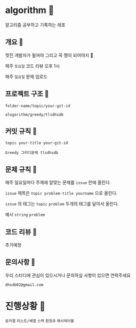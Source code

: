 # algorithm 💜

알고리즘 공부하고 기록하는 레포 


## 개요 💜

멋진 개발자가 될꺼야 그리고 꼭 짱이 되어야지 🌟

매주 `토요일` 코드 리뷰 오후 1시

매주 `일요일` 문제 업로드



## 프로젝트 구조 💜

`folder-name/topic/your-git-id `

`alogorithm/greedy/tlsdhsdb `


## 커밋 규칙 💜

`topic your-title your-git-id`

`Greedy 그리디문제 tlsdhsdb`

## 문제 규칙 💜

매주 일요일마다 주제에 알맞는 문제를 `issue` 란에 올린다.

`issue` 제목은 `topic problem-title yourname` 으로 올린다.

`issue` 의 태그는 `topic` `problem` 두개의 태그를 달아서 올린다.

예시 `string` `problem`


## 코드 리뷰 💜

추가예정


## 문의사항 💜

우리 스터디에 관심이 있으시거나 문의하실 사항이 있으면 연락주세요

`dhsdb02@gmail.com`




# 진행상황 💜


`문자열`
`리스트/배열`
`스택`
`원형큐`
`해시테이블`


